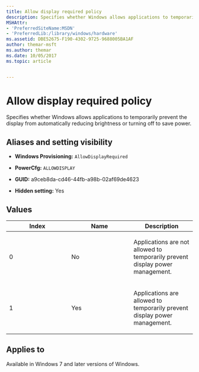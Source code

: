 ```yaml
---
title: Allow display required policy
description: Specifies whether Windows allows applications to temporarily prevent the display from automatically reducing brightness or turning off to save power.
MSHAttr:
- 'PreferredSiteName:MSDN'
- 'PreferredLib:/library/windows/hardware'
ms.assetid: DBE52675-F190-4302-9725-9688005BA1AF
author: themar-msft
ms.author: themar
ms.date: 10/05/2017
ms.topic: article


---
```


# Allow display required policy


Specifies whether Windows allows applications to temporarily prevent the display from automatically reducing brightness or turning off to save power.

## <span id="Aliases_and_setting_visibility"></span><span id="aliases_and_setting_visibility"></span><span id="ALIASES_AND_SETTING_VISIBILITY"></span>Aliases and setting visibility


-   **Windows Provisioning:** `AllowDisplayRequired   `

-   **PowerCfg:** `ALLOWDISPLAY   `

-   **GUID:** a9ceb8da-cd46-44fb-a98b-02af69de4623

-   **Hidden setting:** Yes

## <span id="Values"></span><span id="values"></span><span id="VALUES"></span>Values


<table>
<colgroup>
<col width="33%" />
<col width="33%" />
<col width="33%" />
</colgroup>
<thead>
<tr class="header">
<th>Index</th>
<th>Name</th>
<th>Description</th>
</tr>
</thead>
<tbody>
<tr class="odd">
<td><p>0</p></td>
<td><p>No</p></td>
<td><p>Applications are not allowed to temporarily prevent display power management.</p></td>
</tr>
<tr class="even">
<td><p>1</p></td>
<td><p>Yes</p></td>
<td><p>Applications are allowed to temporarily prevent display power management.</p></td>
</tr>
</tbody>
</table>

 

## <span id="Applies_to"></span><span id="applies_to"></span><span id="APPLIES_TO"></span>Applies to


Available in Windows 7 and later versions of Windows.
